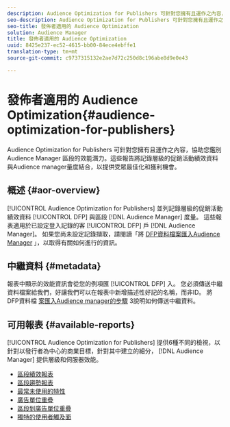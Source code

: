 ```yaml
---
description: Audience Optimization for Publishers 可針對您擁有且運作之內容，協助您鑑別 Audience Manager 區段的效能潛力。這些報告將記錄層級的促銷活動績效資料與Audience manager量度結合，以提供受眾最佳化和獲利機會。
seo-description: Audience Optimization for Publishers 可針對您擁有且運作之內容，協助您鑑別 Audience Manager 區段的效能潛力。這些報告將記錄層級的促銷活動績效資料與Audience manager量度結合，以提供受眾最佳化和獲利機會。
seo-title: 發佈者適用的 Audience Optimization
solution: Audience Manager
title: 發佈者適用的 Audience Optimization
uuid: 8425e237-ec52-4615-bb00-84ece4ebffe1
translation-type: tm+mt
source-git-commit: c9737315132e2ae7d72c250d8c196abe8d9e0e43

---
```



# 發佈者適用的 Audience Optimization{#audience-optimization-for-publishers}

Audience Optimization for Publishers 可針對您擁有且運作之內容，協助您鑑別 Audience Manager 區段的效能潛力。這些報告將記錄層級的促銷活動績效資料與Audience manager量度結合，以提供受眾最佳化和獲利機會。

## 概述 {#aor-overview}

[!UICONTROL Audience Optimization for Publishers] 並列記錄層級的促銷活動績效資料 [!UICONTROL DFP] 與區段 [!DNL Audience Manager] 度量。 這些報表適用於已設定登入記錄的客 [!UICONTROL DFP] 戶 [!DNL Audience Manager]。 如果您尚未設定記錄擷取，請閱讀「將 [DFP資料檔案匯入Audience Manager](import-dfp.md) 」，以取得有關如何進行的資訊。

## 中繼資料 {#metadata}

報表中顯示的效能資訊會從您的例項匯 [!UICONTROL DFP] 入。 您必須傳送中繼資料檔案給我們，好讓我們可以在報表中新增描述性好記的名稱，而非ID。 將DFP資料檔 [案匯入Audience manager的步驟](../../../reporting/audience-optimization-reports/aor-publishers/import-dfp.md) 3說明如何傳送中繼資料。

## 可用報表 {#available-reports}

[!UICONTROL Audience Optimization for Publishers] 提供6種不同的檢視，以針對以發行者為中心的商業目標，針對其中建立的細分， [!DNL Audience Manager] 提供層級和伺服器效能。

+ [區段績效報表](publisher-segment-performance.md)
+ [區段趨勢報表](publisher-segment-trends.md)
+ [最常未使用的特性](publisher-top-unused-traits.md)
+ [廣告單位重疊](publisher-ad-unit-overlap.md)
+ [區段到廣告單位重疊](publisher-segment-ad-unit-overlap.md)
+ [獨特的使用者觸及面](publisher-unique-reach.md)
